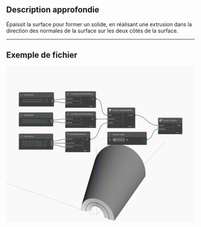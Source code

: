 ## Description approfondie
Épaissit la surface pour former un solide, en réalisant une extrusion dans la direction des normales de la surface sur les deux côtés de la surface.
___
## Exemple de fichier

![Thicken (thickness)](./Autodesk.DesignScript.Geometry.Surface.Thicken(thickness)_img.jpg)


